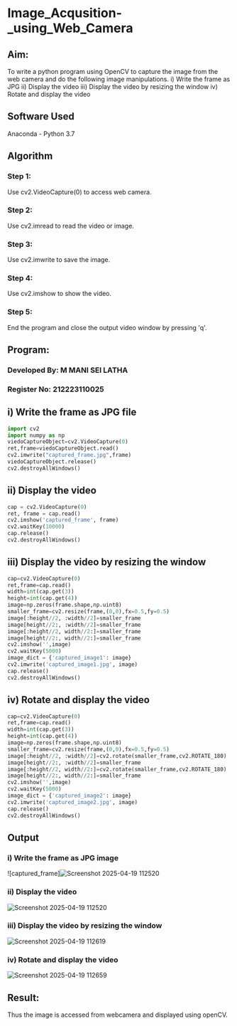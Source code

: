 # Image_Acqusition-_using_Web_Camera
## Aim:
 
To write a python program using OpenCV to capture the image from the web camera and do the following image manipulations.
i) Write the frame as JPG 
ii) Display the video 
iii) Display the video by resizing the window
iv) Rotate and display the video

## Software Used
Anaconda - Python 3.7
## Algorithm
### Step 1:
Use cv2.VideoCapture(0) to access web camera.

### Step 2:
Use cv2.imread to read the video or image.

### Step 3:
Use cv2.imwrite to save the image.

### Step 4:
Use cv2.imshow to show the video.

### Step 5:
End the program and close the output video window by pressing 'q'.


## Program:
### Developed By: M MANI SEI LATHA
### Register No: 212223110025

## i) Write the frame as JPG file
``` Python
import cv2
import numpy as np
viedoCaptureObject=cv2.VideoCapture(0)
ret,frame=viedoCaptureObject.read()
cv2.imwrite("captured_frame.jpg",frame)
viedoCaptureObject.release()
cv2.destroyAllWindows()
```

## ii) Display the video
```Python
cap = cv2.VideoCapture(0)
ret, frame = cap.read()
cv2.imshow('captured_frame', frame)
cv2.waitKey(10000)
cap.release()
cv2.destroyAllWindows()
```

## iii) Display the video by resizing the window
```Python
cap=cv2.VideoCapture(0)
ret,frame=cap.read()
width=int(cap.get(3))
height=int(cap.get(4))
image=np.zeros(frame.shape,np.uint8)
smaller_frame=cv2.resize(frame,(0,0),fx=0.5,fy=0.5)
image[:height//2, :width//2]=smaller_frame
image[height//2:, :width//2]=smaller_frame
image[:height//2, width//2:]=smaller_frame
image[height//2:, width//2:]=smaller_frame
cv2.imshow('',image)
cv2.waitKey(5000)  
image_dict = {'captured_image1': image}
cv2.imwrite('captured_image1.jpg', image)
cap.release()
cv2.destroyAllWindows()
```

## iv) Rotate and display the video
```Python
cap=cv2.VideoCapture(0)
ret,frame=cap.read()
width=int(cap.get(3))
height=int(cap.get(4))
image=np.zeros(frame.shape,np.uint8)
smaller_frame=cv2.resize(frame,(0,0),fx=0.5,fy=0.5)
image[:height//2, :width//2]=cv2.rotate(smaller_frame,cv2.ROTATE_180)
image[height//2:, :width//2]=smaller_frame
image[:height//2, width//2:]=cv2.rotate(smaller_frame,cv2.ROTATE_180)
image[height//2:, width//2:]=smaller_frame
cv2.imshow('',image)
cv2.waitKey(5000) 
image_dict = {'captured_image2': image}
cv2.imwrite('captured_image2.jpg', image)
cap.release()
cv2.destroyAllWindows()

```

## Output

### i) Write the frame as JPG image
![captured_frame]![Screenshot 2025-04-19 112520](https://github.com/user-attachments/assets/cef6ce7b-bc61-486b-bbf6-e85790aef025)



### ii) Display the video
![Screenshot 2025-04-19 112520](https://github.com/user-attachments/assets/f968dc99-9eeb-470d-acea-5126af2e3cee)



### iii) Display the video by resizing the window
![Screenshot 2025-04-19 112619](https://github.com/user-attachments/assets/4159a701-4e86-4330-9407-73a0629a3cfa)



### iv) Rotate and display the video
![Screenshot 2025-04-19 112659](https://github.com/user-attachments/assets/28e37383-17e5-472c-aceb-3a6785a8f5f1)




## Result:
Thus the image is accessed from webcamera and displayed using openCV.

